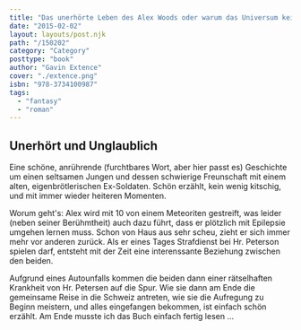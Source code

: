 ```yaml
---
title: "Das unerhörte Leben des Alex Woods oder warum das Universum keinen Plan hat"
date: "2015-02-02"
layout: layouts/post.njk
path: "/150202"
category: "Category"
posttype: "book"
author: "Gavin Extence"
cover: "./extence.png"
isbn: "978-3734100987"
tags:
  - "fantasy"
  - "roman"
---
```


## Unerhört und Unglaublich

Eine schöne, anrührende (furchtbares Wort, aber hier passt es) Geschichte um einen seltsamen
Jungen und dessen schwierige Freunschaft mit einem alten, eigenbrötlerischen Ex-Soldaten.
Schön erzählt, kein wenig kitschig, und mit immer wieder heiteren Momenten.

Worum geht's: Alex wird mit 10 von einem Meteoriten gestreift, was leider (neben seiner
Berühmtheit) auch dazu führt, dass er plötzlich mit Epilepsie umgehen lernen muss. Schon von
Haus aus sehr scheu, zieht er sich immer mehr vor anderen zurück. Als er eines Tages Strafdienst
bei Hr. Peterson spielen darf, entsteht mit der Zeit eine interenssante Beziehung zwischen den beiden.

Aufgrund eines Autounfalls kommen die beiden dann einer rätselhaften Krankheit von Hr. Petersen auf die Spur.
Wie sie dann am Ende die gemeinsame Reise in die Schweiz antreten, wie sie die Aufregung zu Beginn meistern,
und alles eingefangen bekommen, ist einfach schön erzählt. Am Ende musste ich das Buch einfach fertig lesen ...

